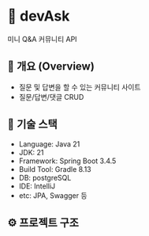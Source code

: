 # 📌 devAsk
미니 Q&A 커뮤니티 API

## 🧠 개요 (Overview)
- 질문 및 답변을 할 수 있는 커뮤니티 사이트
- 질문/답변/댓글 CRUD

## 🚀 기술 스택
- Language: Java 21
- JDK: 21
- Framework: Spring Boot 3.4.5
- Build Tool: Gradle 8.13
- DB: postgreSQL
- IDE: IntelliJ
- etc: JPA, Swagger 등

## ⚙️ 프로젝트 구조
